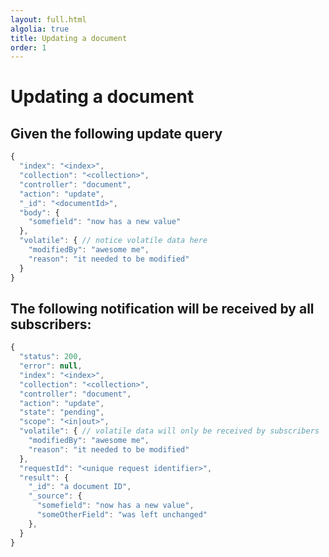 ```yaml
---
layout: full.html
algolia: true
title: Updating a document
order: 1
---
```


# Updating a document

## Given the following update query

```javascript
{
  "index": "<index>",
  "collection": "<collection>",
  "controller": "document",
  "action": "update",
  "_id": "<documentId>",
  "body": {
    "somefield": "now has a new value"
  },
  "volatile": { // notice volatile data here
    "modifiedBy": "awesome me",
    "reason": "it needed to be modified"
  }
}
```

## The following notification will be received by all subscribers:

```javascript
{
  "status": 200,
  "error": null,
  "index": "<index>",
  "collection": "<collection>",
  "controller": "document",
  "action": "update",
  "state": "pending",
  "scope": "<in|out>",
  "volatile": { // volatile data will only be received by subscribers
    "modifiedBy": "awesome me",
    "reason": "it needed to be modified"
  },
  "requestId": "<unique request identifier>",
  "result": {
    "_id": "a document ID",
    "_source": {
      "somefield": "now has a new value",
      "someOtherField": "was left unchanged"
    },
  }
}
```
